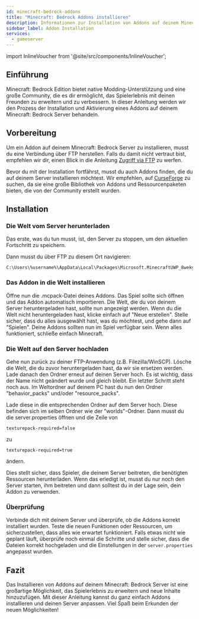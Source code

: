 ```yaml
---
id: minecraft-bedrock-addons
title: "Minecraft: Bedrock Addons installieren"
description: Informationen zur Installation von Addons auf deinem Minecraft Bedrock Server von ZAP-Hosting - ZAP-Hosting.com Dokumentation
sidebar_label: Addon Installation
services:
  - gameserver
---
```


import InlineVoucher from '@site/src/components/InlineVoucher';

## Einführung
Minecraft: Bedrock Edition bietet native Modding-Unterstützung und eine große Community, die es dir ermöglicht, das Spielerlebnis mit deinen Freunden zu erweitern und zu verbessern. In dieser Anleitung werden wir den Prozess der Installation und Aktivierung eines Addons auf deinem Minecraft: Bedrock Server behandeln.

<InlineVoucher />

## Vorbereitung

Um ein Addon auf deinem Minecraft: Bedrock Server zu installieren, musst du eine Verbindung über FTP herstellen. Falls du damit nicht vertraut bist, empfehlen wir dir, einen Blick in die Anleitung [Zugriff via FTP](gameserver-ftpaccess.md) zu werfen.

Bevor du mit der Installation fortfährst, musst du auch Addons finden, die du auf deinem Server installieren möchtest. Wir empfehlen, auf [CurseForge](https://www.curseforge.com/minecraft-bedrock) zu suchen, da sie eine große Bibliothek von Addons und Ressourcenpaketen bieten, die von der Community erstellt wurden.

## Installation

### Die Welt vom Server herunterladen

Das erste, was du tun musst, ist, den Server zu stoppen, um den aktuellen Fortschritt zu speichern.

Dann musst du über FTP zu diesem Ort navigieren:

```
C:\Users\%username%\AppData\Local\Packages\Microsoft.MinecraftUWP_8wekyb3d8bbwe\LocalState\games\com.mojang\minecraftWorlds
```

### Das Addon in die Welt installieren
Öffne nun die .mcpack-Datei deines Addons. Das Spiel sollte sich öffnen und das Addon automatisch importieren. Die Welt, die du von deinem Server heruntergeladen hast, sollte nun angezeigt werden. Wenn du die Welt nicht heruntergeladen hast, klicke einfach auf "Neue erstellen". Stelle sicher, dass du alles ausgewählt hast, was du möchtest, und gehe dann auf "Spielen". Deine Addons sollten nun im Spiel verfügbar sein. Wenn alles funktioniert, schließe einfach Minecraft.

### Die Welt auf den Server hochladen

Gehe nun zurück zu deiner FTP-Anwendung (z.B. Filezilla/WinSCP). Lösche die Welt, die du zuvor heruntergeladen hast, da wir sie ersetzen werden. Lade danach den Ordner erneut auf deinen Server hoch. Es ist wichtig, dass der Name nicht geändert wurde und gleich bleibt. Ein letzter Schritt steht noch aus. Im Weltordner auf deinem PC hast du nun den Ordner "behavior_packs" und/oder "resource_packs".

Lade diese in die entsprechenden Ordner auf dem Server hoch. Diese befinden sich im selben Ordner wie der "worlds"-Ordner. Dann musst du die server.properties öffnen und die Zeile von 

```
texturepack-required=false
```
zu
```
texturepack-required=true
```
ändern.

Dies stellt sicher, dass Spieler, die deinem Server beitreten, die benötigten Ressourcen herunterladen. Wenn das erledigt ist, musst du nur noch den Server starten, ihm beitreten und dann solltest du in der Lage sein, dein Addon zu verwenden.

### Überprüfung

Verbinde dich mit deinem Server und überprüfe, ob die Addons korrekt installiert wurden. Teste die neuen Funktionen oder Ressourcen, um sicherzustellen, dass alles wie erwartet funktioniert. Falls etwas nicht wie geplant läuft, überprüfe noch einmal die Schritte und stelle sicher, dass die Dateien korrekt hochgeladen und die Einstellungen in der `server.properties` angepasst wurden.

## Fazit

Das Installieren von Addons auf deinem Minecraft: Bedrock Server ist eine großartige Möglichkeit, das Spielerlebnis zu erweitern und neue Inhalte hinzuzufügen. Mit dieser Anleitung kannst du ganz einfach Addons installieren und deinen Server anpassen. Viel Spaß beim Erkunden der neuen Möglichkeiten!